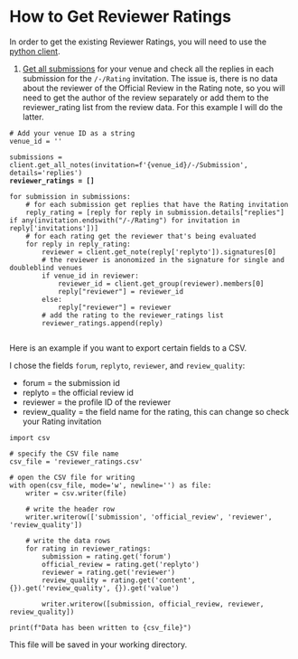 # How to Get Reviewer Ratings

In order to get the existing Reviewer Ratings, you will need to use the [python client](../../getting-started/using-the-api/installing-and-instantiating-the-python-client.md).

1. [Get all submissions](how-to-get-all-notes-for-submissions-reviews-rebuttals-etc.md) for your venue and check all the replies in each submission for the `/-/Rating` invitation. The issue is, there is no data about the reviewer of the Official Review in the Rating note, so you will need to get the author of the review separately or add them to the reviewer\_rating list from the review data. For this example I will do the latter.

<pre class="language-python"><code class="lang-python"># Add your venue ID as a string
venue_id = ''

submissions = client.get_all_notes(invitation=f'{venue_id}/-/Submission', details='replies')
<strong>reviewer_ratings = []
</strong>
for submission in submissions:
    # for each submission get replies that have the Rating invitation
    reply_rating = [reply for reply in submission.details["replies"] if any(invitation.endswith("/-/Rating") for invitation in reply['invitations'])]
    # for each rating get the reviewer that's being evaluated
    for reply in reply_rating:
        reviewer = client.get_note(reply['replyto']).signatures[0]
        # the reviewer is anonomized in the signature for single and doubleblind venues
        if venue_id in reviewer:
            reviewer_id = client.get_group(reviewer).members[0]
            reply["reviewer"] = reviewer_id
        else:
            reply["reviewer"] = reviewer
        # add the rating to the reviewer_ratings list
        reviewer_ratings.append(reply)

</code></pre>

Here is an example if you want to export certain fields to a CSV.

I chose the fields `forum`, `replyto`, `reviewer`, and `review_quality`:

* forum = the submission id
* replyto = the official review id
* reviewer = the profile ID of the reviewer
* review\_quality = the field name for the rating, this can change so check your Rating invitation

<pre class="language-python"><code class="lang-python">import csv
<strong>
</strong># specify the CSV file name
csv_file = 'reviewer_ratings.csv'

# open the CSV file for writing
with open(csv_file, mode='w', newline='') as file:
    writer = csv.writer(file)
    
    # write the header row
    writer.writerow(['submission', 'official_review', 'reviewer', 'review_quality'])
    
    # write the data rows
    for rating in reviewer_ratings:
        submission = rating.get('forum')
        official_review = rating.get('replyto')
        reviewer = rating.get('reviewer')
        review_quality = rating.get('content', {}).get('review_quality', {}).get('value')
        
        writer.writerow([submission, official_review, reviewer, review_quality])

print(f"Data has been written to {csv_file}")
</code></pre>

This file will be saved in your working directory.
